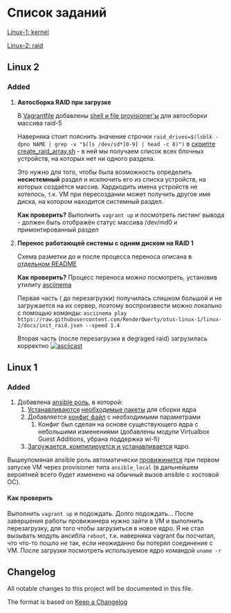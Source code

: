 # Список заданий

[Linux-1: kernel](#linux-1)

[Linux-2: raid](#linux-2)

## Linux 2

### Added

1. **Автосборка RAID при загрузке**

    В [Vagrantfile](Vagrantfile) добавлены [shell и file provisioner'ы](raid) для автосборки массива raid-5

    Наверняка стоит пояснить значение строчки `raid_drives=$(lsblk -dpno NAME | grep -v "$(ls /dev/sd*[0-9] | head -c 8)")` в [скрипте create_raid_array.sh](raid/create_raid_array.sh) - в ней мы получаем список всех блочных устройств, на которых нет ни одного раздела.

    Это нужно для того, чтобы была возможность определить **несистемный** раздел и исключить его из списка устройств, на которых создаётся массив. Хардкодить имена устройств не хотелось, т.к. VM при пересоздании может получить другое имя диска, на котором находится системный раздел.

    **Как проверить?**
        Выполнить `vagrant up` и посмотреть листинг вывода - должен быть отображён статус массива /dev/md0 и примонтированный раздел

2. **Перенос работающей системы с одним диском на RAID 1**

    Схема разметки до и после процесса переноса описана в [отдельном README](docs\move_to_raid.md)

    **Как проверить?**
    Процесс переноса можно посмотреть, установив утилиту [asciinema](https://asciinema.org/)

    Первая часть ( до перезагрузки) получилась слишком большой и не загружается на их сервер, поэтому воспроизвести можно локально с помощью команды: `asciinema play https://raw.githubusercontent.com/RenderQwerty/otus-linux-1/linux-2/docs/init_raid.json --speed 1.4`

    Вторая часть (после перезагрузки в degraged raid) загрузилась корректно
    [![asciicast](https://asciinema.org/a/226756.svg)](https://asciinema.org/a/226756?autoplay=1?speed=1.4)

## Linux 1

### Added

1. Добавлена [ansible роль](ansible/roles/otus-linux-1/), в которой:
    1. [Устанавливаются](ansible/roles/otus-linux-1/tasks/kernel_requirements.yml) [необходимые пакеты](ansible/roles/otus-linux-1/defaults/main.yml) для сборки ядра
    2. Добавляется [конфиг файл](ansible/roles/otus-linux-1/files/.config) с необходимыми параметрами
        1. Конфиг был сделан на основе существующего ядра с небольшими изменениями (добавлены модули Virtualbox Guest Additions, убрана поддержка wi-fi)
    3. [Загружается, компилируется и устанавливается](ansible/roles/otus-linux-1/tasks/kernel_install.yml) ядро.

Вышеупомяная ansible роль автоматически [провижинится](Vagrantfile) при первом запуске VM через provisioner типа `ansible_local` (в дальнейшем вероятней всего будет изменено на обычный вызов ansible с хостовой ОС).

#### Как проверить

Выполнить `vagrant up` и подождать. Долго подождать... После завершения работы провижинера нужно зайти в VM и выполнить перезагрузку, для того чтобы загрузиться в новое ядро. Я не стал вызывать модуль ансибла `reboot`, т.к. наверняка vagrant бы посчитал, что что-то пошло не так, если неожиданно бы потерял соединение с VM. После загрузки посмотреть используемое ядро командой `uname -r`

## Changelog

All notable changes to this project will be documented in this file.

The format is based on [Keep a Changelog](https://keepachangelog.com/en/1.0.0/)
